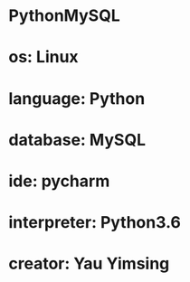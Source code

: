 # PythonMySQL
# os: Linux
# language: Python
# database: MySQL
# ide: pycharm
# interpreter: Python3.6
# creator: Yau Yimsing
